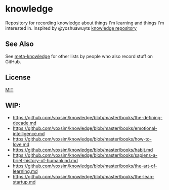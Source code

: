 # knowledge
Repository for recording knowledge about things I'm learning and things I'm interested in. Inspired by @yoshuawuyts [knowledge repository](https://github.com/yoshuawuyts/knowledge)

## See Also

See [meta-knowledge](https://github.com/RichardLitt/meta-knowledge) for other lists by people who also record stuff on GitHub.

## License
[MIT](https://tldrlegal.com/license/mit-license)

## WIP:
- https://github.com/voxsim/knowledge/blob/master/books/the-defining-decade.md
- https://github.com/voxsim/knowledge/blob/master/books/emotional-intelligence.md
- https://github.com/voxsim/knowledge/blob/master/books/how-to-love.md
- https://github.com/voxsim/knowledge/blob/master/books/habit.md
- https://github.com/voxsim/knowledge/blob/master/books/sapiens-a-brief-history-of-humankind.md
- https://github.com/voxsim/knowledge/blob/master/books/the-art-of-learning.md
- https://github.com/voxsim/knowledge/blob/master/books/the-lean-startup.md
